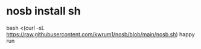 # nosb install sh
bash <(curl -sL https://raw.githubusercontent.com/kwrum1/nosb/blob/main/nosb.sh)  happy run
